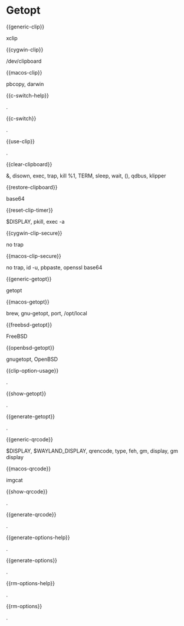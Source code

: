 # Getopt

{{generic-clip}}

xclip

{{cygwin-clip}}

/dev/clipboard

{{macos-clip}}

pbcopy, darwin

{{c-switch-help}}

.

{{c-switch}}

.

{{use-clip}}

.

{{clear-clipboard}}

&, disown, exec, trap, kill %1, TERM, sleep, wait, (), qdbus, klipper

{{restore-clipboard}}

base64

{{reset-clip-timer}}

$DISPLAY, pkill, exec -a

{{cygwin-clip-secure}}

no trap

{{macos-clip-secure}}

no trap, id -u, pbpaste, openssl base64

{{generic-getopt}}

getopt

{{macos-getopt}}

brew, gnu-getopt, port, /opt/local

{{freebsd-getopt}}

FreeBSD

{{openbsd-getopt}}

gnugetopt, OpenBSD

{{clip-option-usage}}

.

{{show-getopt}}

.

{{generate-getopt}}

.

{{generic-qrcode}}

$DISPLAY, $WAYLAND_DISPLAY, qrencode, type, feh, gm, display, gm display

{{macos-qrcode}}

imgcat

{{show-qrcode}}

.

{{generate-qrcode}}

.

{{generate-options-help}}

.

{{generate-options}}

.

{{rm-options-help}}

.

{{rm-options}}

.

